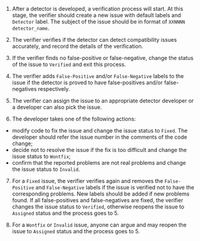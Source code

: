 1. After a detector is developed, a verification process will start. At this stage, the verifier should create a new issue with default labels and `Detector` label. The subject of the issue should be in format of `XXNNNN detector_name`.

2. The verifier verifies if the detector can detect compatibility issues accurately, and record the details of the verification.

3. If the verifier finds no false-positive or false-negative, change the status of the issue to `Verified` and exit this process.

4. The verifier adds `False-Positive` and/or `False-Negative` labels to the issue if the detector is proved to have false-positives and/or false-negatives respectively.

5. The verifier can assign the issue to an appropriate detector developer or a developer can also pick the issue.

6. The developer takes one of the following actions:

  * modify code to fix the issue and change the issue status to `Fixed`. The developer should refer the issue number in the comments of the code change;
  * decide not to resolve the issue if the fix is too difficult and change the issue status to `Wontfix`;
  * confirm that the reported problems are not real problems and change the issue status to `Invalid`.

7. For a `Fixed` issue, the verifier verifies again and removes the `False-Positive` and `False-Negative` labels if the issue is verified not to have the corresponding problems. New labels should be added if new problems found. If all false-positives and false-negatives are fixed, the verifier changes the issue status to `Verified`, otherwise reopens the issue to `Assigned` status and the process goes to 5.

8. For a `Wontfix` or `Invalid` issue, anyone can argue and may reopen the issue to `Assigned` status and the process goes to 5.
